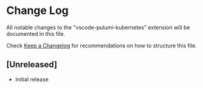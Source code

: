 # Change Log
All notable changes to the "vscode-pulumi-kubernetes" extension will be documented in this file.

Check [Keep a Changelog](http://keepachangelog.com/) for recommendations on how to structure this file.

## [Unreleased]
- Initial release
